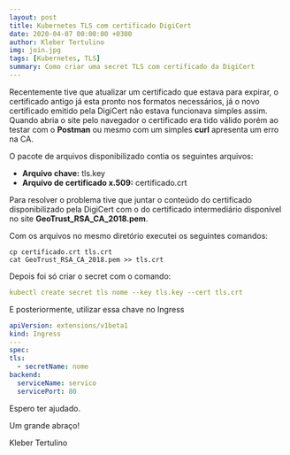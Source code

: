 ```yaml
---
layout: post
title: Kubernetes TLS com certificado DigiCert
date: 2020-04-07 00:00:00 +0300
author: Kleber Tertulino
img: join.jpg
tags: [Kubernetes, TLS]
summary: Como criar uma secret TLS com certificado da DigiCert
---
```


Recentemente tive que atualizar um certificado que estava para expirar, o certificado antigo já esta pronto nos formatos necessários, já o novo certificado emitido pela DigiCert não estava funcionava simples assim. Quando abria o site pelo navegador o certificado era tido válido porém ao testar com o **Postman** ou mesmo com um simples **curl** apresenta um erro na CA.

O pacote de arquivos disponibilizado contia os seguintes arquivos:

- **Arquivo chave:** tls.key
- **Arquivo de certificado x.509:** certificado.crt

Para resolver o problema tive que juntar o conteúdo do certificado disponibilizado pela DigiCert com o do certificado intermediário disponível no site **GeoTrust_RSA_CA_2018.pem**.

Com os arquivos no mesmo diretório executei os seguintes comandos:

```shell
cp certificado.crt tls.crt
cat GeoTrust_RSA_CA_2018.pem >> tls.crt
```

Depois foi só criar o secret com o comando:

```yaml
kubectl create secret tls nome --key tls.key --cert tls.crt
```

E posteriormente, utilizar essa chave no Ingress

```yaml
apiVersion: extensions/v1beta1
kind: Ingress
---
spec:
tls:
  - secretName: nome
backend:
  serviceName: servico
  servicePort: 80
```

Espero ter ajudado.

Um grande abraço!

Kleber Tertulino
